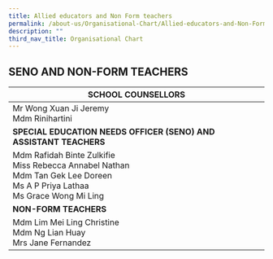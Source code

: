 ```yaml
---
title: Allied educators and Non Form teachers
permalink: /about-us/Organisational-Chart/Allied-educators-and-Non-Form-teachers/
description: ""
third_nav_title: Organisational Chart
---
```

## SENO AND NON-FORM TEACHERS

| SCHOOL COUNSELLORS                                                            |
|-------------------------------------------------------------------------------|
| Mr Wong Xuan Ji Jeremy<br>Mdm Rinihartini |
| **SPECIAL EDUCATION NEEDS OFFICER (SENO) AND ASSISTANT TEACHERS** |
| Mdm Rafidah Binte Zulkifie<br>Miss Rebecca Annabel Nathan<br>Mdm Tan Gek Lee Doreen<br>Ms A P Priya Lathaa<br>Ms Grace Wong Mi Ling|
| **NON-FORM TEACHERS**  |
| Mdm Lim Mei Ling Christine<br>Mdm Ng Lian Huay<br>Mrs Jane Fernandez